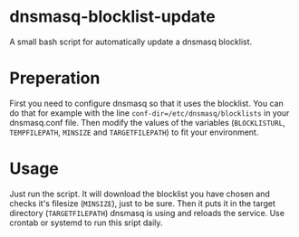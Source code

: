 # dnsmasq-blocklist-update
A small bash script for automatically update a dnsmasq blocklist.
# Preperation
First you need to configure dnsmasq so that it uses the blocklist. You can do that for example with the line `conf-dir=/etc/dnsmasq/blocklists` in your dnsmasq.conf file.
Then modify the values of the variables (`BLOCKLISTURL`, `TEMPFILEPATH`, `MINSIZE` and `TARGETFILEPATH`) to fit your environment.
# Usage
Just run the script.
It will download the blocklist you have chosen and checks it's filesize (`MINSIZE`), just to be sure. Then it puts it in the target directory (`TARGETFILEPATH`) dnsmasq is using and reloads the service.
Use crontab or systemd to run this sript daily.
